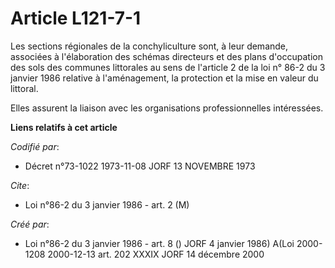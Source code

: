 # Article L121-7-1

Les sections régionales de la conchyliculture sont, à leur demande, associées à l'élaboration des schémas directeurs et des
plans d'occupation des sols des communes littorales au sens de l'article 2 de la loi n° 86-2 du 3 janvier 1986 relative à
l'aménagement, la protection et la mise en valeur du littoral.

Elles assurent la liaison avec les organisations professionnelles intéressées.

**Liens relatifs à cet article**

_Codifié par_:

  - Décret n°73-1022 1973-11-08 JORF 13 NOVEMBRE 1973

_Cite_:

  - Loi n°86-2 du 3 janvier 1986 - art. 2 (M)

_Créé par_:

  - Loi n°86-2 du 3 janvier 1986 - art. 8 () JORF 4 janvier 1986) A(Loi 2000-1208 2000-12-13 art. 202 XXXIX JORF 14 décembre 2000
